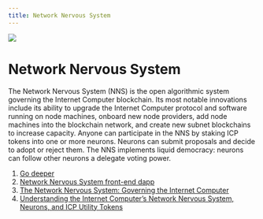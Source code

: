 ```yaml
---
title: Network Nervous System
---
```


![](/img/how-it-works/network-nervous-system-nns.600x300.jpg)

# Network Nervous System

The Network Nervous System (NNS) is the open algorithmic system governing the Internet Computer blockchain. Its most notable innovations include its ability to upgrade the Internet Computer protocol and software running on node machines, onboard new node providers, add node machines into the blockchain network, and create new subnet blockchains to increase capacity. Anyone can participate in the NNS by staking ICP tokens into one or more neurons. Neurons can submit proposals and decide to adopt or reject them. The NNS implements liquid democracy: neurons can follow other neurons a delegate voting power.

1. [Go deeper](/how-it-works/network-nervous-system-nns/)
2. [Network Nervous System front-end dapp](https://nns.ic0.app/)
3. [The Network Nervous System: Governing the Internet Computer](https://medium.com/dfinity/the-network-nervous-system-governing-the-internet-computer-1d176605d66a)
4. [Understanding the Internet Computer’s Network Nervous System, Neurons, and ICP Utility Tokens](https://medium.com/dfinity/understanding-the-internet-computers-network-nervous-system-neurons-and-icp-utility-tokens-730dab65cae8)
